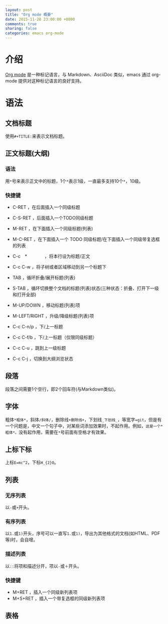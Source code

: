 ```yaml
---
layout: post
title: "Org mode 概要"
date: 2015-11-28 23:00:00 +0800
comments: true
sharing: false
categories: emacs org-mode
---
```


# 介绍

[Org mode](http://orgmode.org) 是一种标记语言，与 Markdown、AsciiDoc 类似，emacs 通过 org-mode 提供对这种标记语言的良好支持。

# 语法

## 文档标题

使用`#+TITLE:`来表示文档标题。

## 正文标题(大纲)

### 语法

用`*`号来表示正文中的标题，1个`*`表示1级，一直最多支持10个`*`，10级。

### 快捷键

* C-RET        ，在后面插入一个同级标题
* C-S-RET      ，后面插入一个TODO同级标题
* M-RET        ，在下面插入一个同级标题(列表)
* M-C-RET      ，在下面插入一个 TODO 同级标题/在下面插入一个同级带复选框的列表
* C-c　*　　　　，将本行设为标题/正文
* C-c C-w     ，将子树或者区域移动到另一个标题下
* TAB          ，循环折叠/展开标题(列表)
* S-TAB        ，循环切换整个文档的标题(列表)状态(三种状态：折叠、打开下一级和打开全部)
* M-UP/DOWN    ，移动标题(列表)项
* M-LEFT/RIGHT ，升级/降级标题(列表)项

* C-c C-n/p	   ，下/上一标题
* C-c C-f/b	   ，下/上一标题（仅限同级标题）
* C-c C-u	   ，跳到上一级标题

* C-c C-j	   ，切换到大纲浏览状态


## 段落

段落之间需要1个空行，即2个回车符(与Markdown类似)。

## 字体

粗体`*粗体*`，斜体`/斜体/`，删除线`+删除线+`，下划线`_下划线_`，等宽字`=git`，但是有一个问题是，中文一个句子中，对某些词添加效果时，不起作用。例如，`这是一个*粗体*。`没有起作用，需要在`*`号前面有空格才有效果。

## 上标下标

上标`E=mc^2`，下标`H_{2}O`。

## 列表

### 无序列表

以`-`或`+`开头。

### 有序列表

以`1.`或`1)`开头，序号可以一直写`1.`或`1)`，导出为其他格式的文档(如HTML、PDF等)时，会自增。

### 描述列表

以`::`将项和描述分开，项以`-`或`＋`开头。

### 快捷键

* M+RET        ，插入一个同级新列表项
* M+S+RET      ，插入一个带复选框的同级新列表项

## 表格
